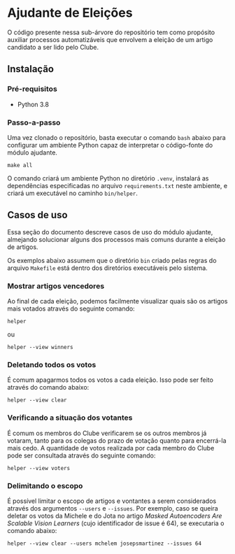 
# Ajudante de Eleições
O código presente nessa sub-árvore do repositório tem como propósito auxiliar processos automatizáveis que envolvem a eleição de um artigo candidato a ser lido pelo Clube.

## Instalação
### Pré-requisitos
- Python 3.8

### Passo-a-passo
Uma vez clonado o repositório, basta executar o comando `bash` abaixo para configurar um ambiente Python capaz de interpretar o código-fonte do módulo ajudante.

```
make all
```

O comando criará um ambiente Python no diretório `.venv`, instalará as dependências especificadas no arquivo `requirements.txt` neste ambiente, e criará um executável no caminho `bin/helper`.

## Casos de uso
Essa seção do documento descreve casos de uso do módulo ajudante, almejando solucionar alguns dos processos mais comuns durante a eleição de artigos.

Os exemplos abaixo assumem que o diretório `bin` criado pelas regras do arquivo `Makefile` está dentro dos diretórios executáveis pelo sistema.

### Mostrar artigos vencedores
Ao final de cada eleição, podemos facilmente visualizar quais são os artigos mais votados através do seguinte comando:

```
helper
```

ou

```
helper --view winners
```

### Deletando todos os votos
É comum apagarmos todos os votos a cada eleição. Isso pode ser feito através do comando abaixo:

```
helper --view clear
```

### Verificando a situação dos votantes
É comum os membros do Clube verificarem se os outros membros já votaram, tanto para os colegas do prazo de votação quanto para encerrá-la mais cedo. A quantidade de votos realizada por cada membro do Clube pode ser consultada através do seguinte comando:

```
helper --view voters
```

### Delimitando o escopo
É possível limitar o escopo de artigos e vontantes a serem considerados através dos argumentos `--users` e `--issues`. Por exemplo, caso se queira deletar os votos da Michele e do Jota no artigo _Masked Autoencoders Are Scalable Vision Learners_ (cujo identificador de issue é 64), se executaria o comando abaixo:

```
helper --view clear --users mchelem josepsmartinez --issues 64
```

